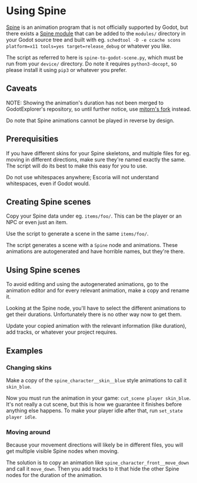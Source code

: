 # Using Spine

[Spine](http://esotericsoftware.com/spine-in-depth) is an animation program that is not
officially supported by Godot, but there exists a [Spine module](https://github.com/GodotExplorer/spine/)
that can be added to the `modules/` directory in your Godot source tree and built
with eg. `schedtool -D -e ccache scons platform=x11 tools=yes target=release_debug`
or whatever you like.

The script as referred to here is `spine-to-godot-scene.py`, which must be run from your `device/`
directory. Do note it requires `python3-docopt`, so please install it using `pip3` or whatever
you prefer.

## Caveats

NOTE: Showing the animation's duration has not been merged to GodotExplorer's repository, so
until further notice, use [mjtorn's fork](https://github.com/mjtorn/spine/) instead.

Do note that Spine animations cannot be played in reverse by design.

## Prerequisities

If you have different skins for your Spine skeletons, and multiple files for eg. moving in different directions, make sure they're named exactly the same. The script will do its best to make this easy for you to use.

Do not use whitespaces anywhere; Escoria will not understand whitespaces, even if Godot would.

## Creating Spine scenes

Copy your Spine data under eg. `items/foo/`. This can be the player or an NPC or even just an item.

Use the script to generate a scene in the same `items/foo/`.

The script generates a scene with a `Spine` node and animations. These animations are autogenerated and have horrible names, but they're there.

## Using Spine scenes

To avoid editing and using the autogenerated animations, go to the animation editor and for every relevant animation, make a copy and rename it.

Looking at the Spine node, you'll have to select the different animations to get their durations. Unfortunately there is no other way now to get them.

Update your copied animation with the relevant information (like duration), add tracks, or whatever your project requires.

## Examples

### Changing skins

Make a copy of the `spine_character__skin__blue` style animations to call it `skin_blue`.

Now you must run the animation in your game: `cut_scene player skin_blue`. It's not really a cut scene, but this is how we guarantee it finishes before anything else happens. To make your player idle after that, run `set_state player idle`.

### Moving around

Because your movement directions will likely be in different files, you will get multiple visible Spine nodes when moving.

The solution is to copy an animation like `spine_character_front__move_down` and call it `move_down`. Then you add tracks to it that hide the other Spine nodes for the duration of the animation.

